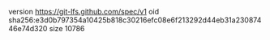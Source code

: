 version https://git-lfs.github.com/spec/v1
oid sha256:e3d0b797354a10425b818c30216efc08e6f213292d44eb31a23087446e74d320
size 10786
